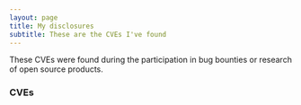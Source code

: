 ```yaml
---
layout: page
title: My disclosures
subtitle: These are the CVEs I've found
---
```


These CVEs were found during the participation in bug bounties or research of open source products.
### CVEs
